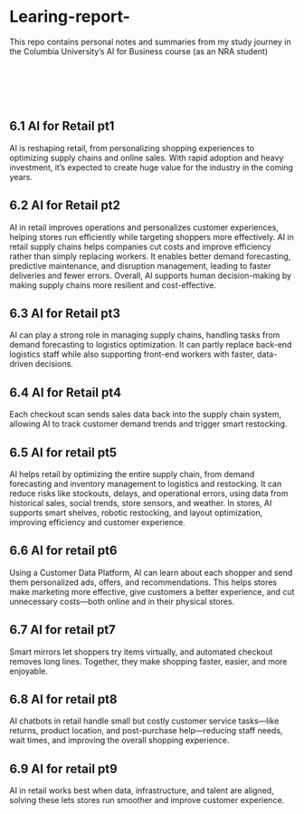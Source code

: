 # Learing-report-
This repo contains personal notes and summaries from my study journey in the Columbia University’s AI for Business course (as an NRA student)

<br><br>
<br><br>

## 6.1 AI for Retail pt1
AI is reshaping retail, from personalizing shopping experiences to optimizing supply chains and online sales. With rapid adoption and heavy investment, it’s expected to create huge value for the industry in the coming years.
## 6.2 AI for Retail pt2
AI in retail improves operations and personalizes customer experiences, helping stores run efficiently while targeting shoppers more effectively.
AI in retail supply chains helps companies cut costs and improve efficiency rather than simply replacing workers. It enables better demand forecasting, predictive maintenance, and disruption management, leading to faster deliveries and fewer errors. Overall, AI supports human decision-making by making supply chains more resilient and cost-effective.
## 6.3 AI for Retail pt3
AI can play a strong role in managing supply chains, handling tasks from demand forecasting to logistics optimization. It can partly replace back-end logistics staff while also supporting front-end workers with faster, data-driven decisions.
## 6.4 AI for Retail pt4
Each checkout scan sends sales data back into the supply chain system, allowing AI to track customer demand trends and trigger smart restocking.
## 6.5 AI for retail pt5
AI helps retail by optimizing the entire supply chain, from demand forecasting and inventory management to logistics and restocking. It can reduce risks like stockouts, delays, and operational errors, using data from historical sales, social trends, store sensors, and weather. In stores, AI supports smart shelves, robotic restocking, and layout optimization, improving efficiency and customer experience.
## 6.6 AI for retail pt6
Using a Customer Data Platform, AI can learn about each shopper and send them personalized ads, offers, and recommendations. This helps stores make marketing more effective, give customers a better experience, and cut unnecessary costs—both online and in their physical stores.
## 6.7 AI for retail pt7
Smart mirrors let shoppers try items virtually, and automated checkout removes long lines. Together, they make shopping faster, easier, and more enjoyable.
## 6.8 AI for retail pt8
AI chatbots in retail handle small but costly customer service tasks—like returns, product location, and post-purchase help—reducing staff needs, wait times, and improving the overall shopping experience.
## 6.9 AI for retail pt9
AI in retail works best when data, infrastructure, and talent are aligned, solving these lets stores run smoother and improve customer experience.
